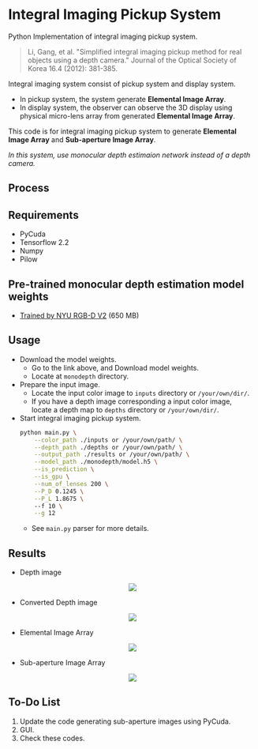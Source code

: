 # Integral Imaging Pickup System
Python Implementation of integral imaging pickup system.
> Li, Gang, et al. "Simplified integral imaging pickup method for real objects using a depth camera." Journal of the Optical Society of Korea 16.4 (2012): 381-385.

Integral imaging system consist of pickup system and display system.   
- In pickup system, the system generate **Elemental Image Array**.
- In display system, the observer can observe the 3D display using physical micro-lens array from generated **Elemental Image Array**.

This code is for integral imaging pickup system to generate **Elemental Image Array** and **Sub-aperture Image Array**.   
   
_In this system, use monocular depth estimaion network instead of a depth camera._

## Process

## Requirements
- PyCuda
- Tensorflow 2.2
- Numpy
- Pilow

## Pre-trained monocular depth estimation model weights
* [Trained by NYU RGB-D V2](https://drive.google.com/uc?export=download&id=1k8McRE2vOtrkHmG9ZU6Cd-IUDtr2Fbbv) (650 MB)

## Usage
- Download the model weights.
    - Go to the link above, and Download model weights.
    - Locate at `monodepth` directory.
- Prepare the input image.
    - Locate the input color image to `inputs` directory or `/your/own/dir/`.
    - If you have a depth image corresponding a input color image,   
      locate a depth map to `depths` directory or `/your/own/dir/`.
- Start integral imaging pickup system.
    ```Bash
    python main.py \
        --color_path ./inputs or /your/own/path/ \
        --depth_path ./depths or /your/own/path/ \
        --output_path ./results or /your/own/path/ \
        --model_path ./monodepth/model.h5 \
        --is_prediction \
        --is_gpu \
        --num_of_lenses 200 \
        --P_D 0.1245 \
        --P_L 1.8675 \ 
        --f 10 \
        --g 12
    ```
    - See `main.py` parser for more details.
    
## Results
- Depth image
<p align="center"><img src="https://user-images.githubusercontent.com/55485826/129468607-d80a5d66-ebfa-4b51-82a0-273b4c6e0931.png"></p>
   
- Converted Depth image
<p align="center"><img src="https://user-images.githubusercontent.com/55485826/129468643-645d97be-9ba6-4b54-826b-7243b793132d.png"></p>
   
- Elemental Image Array
<p align="center"><img src="https://user-images.githubusercontent.com/55485826/129468731-6c2303a0-40ed-4c2b-b674-a043565c7dcb.png"></p>
   
- Sub-aperture Image Array
<p align="center"><img src="https://user-images.githubusercontent.com/55485826/129468813-dee15f32-754d-427b-966a-33d87a53d54f.png"></p>

## To-Do List
1. Update the code generating sub-aperture images using PyCuda.
2. GUI.
3. Check these codes.